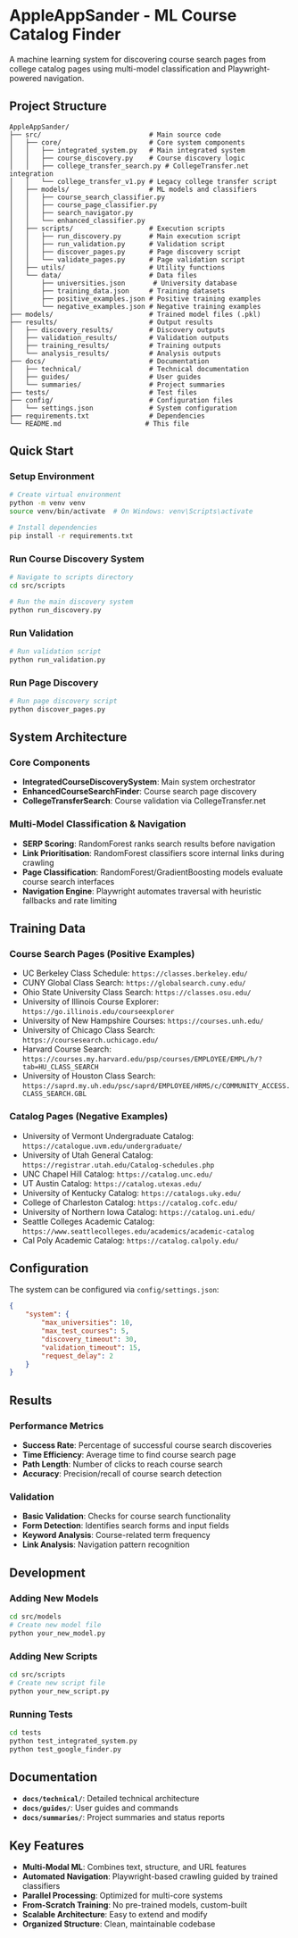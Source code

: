 # AppleAppSander - ML Course Catalog Finder

A machine learning system for discovering course search pages from college catalog pages using multi-model classification and Playwright-powered navigation.

##  Project Structure

```
AppleAppSander/
├── src/                           # Main source code
│   ├── core/                      # Core system components
│   │   ├── integrated_system.py   # Main integrated system
│   │   ├── course_discovery.py    # Course discovery logic
│   │   ├── college_transfer_search.py # CollegeTransfer.net integration
│   │   └── college_transfer_v1.py # Legacy college transfer script
│   ├── models/                    # ML models and classifiers
│   │   ├── course_search_classifier.py
│   │   ├── course_page_classifier.py
│   │   ├── search_navigator.py
│   │   └── enhanced_classifier.py
│   ├── scripts/                   # Execution scripts
│   │   ├── run_discovery.py       # Main execution script
│   │   ├── run_validation.py      # Validation script
│   │   ├── discover_pages.py      # Page discovery script
│   │   └── validate_pages.py      # Page validation script
│   ├── utils/                     # Utility functions
│   └── data/                      # Data files
│       ├── universities.json       # University database
│       ├── training_data.json     # Training datasets
│       ├── positive_examples.json # Positive training examples
│       └── negative_examples.json # Negative training examples
├── models/                        # Trained model files (.pkl)
├── results/                       # Output results
│   ├── discovery_results/         # Discovery outputs
│   ├── validation_results/        # Validation outputs
│   ├── training_results/          # Training outputs
│   └── analysis_results/          # Analysis outputs
├── docs/                          # Documentation
│   ├── technical/                 # Technical documentation
│   ├── guides/                    # User guides
│   └── summaries/                 # Project summaries
├── tests/                         # Test files
├── config/                        # Configuration files
│   └── settings.json              # System configuration
├── requirements.txt               # Dependencies
└── README.md                     # This file
```

##  Quick Start

### **Setup Environment**
```bash
# Create virtual environment
python -m venv venv
source venv/bin/activate  # On Windows: venv\Scripts\activate

# Install dependencies
pip install -r requirements.txt
```

### **Run Course Discovery System**
```bash
# Navigate to scripts directory
cd src/scripts

# Run the main discovery system
python run_discovery.py
```

### **Run Validation**
```bash
# Run validation script
python run_validation.py
```

### **Run Page Discovery**
```bash
# Run page discovery script
python discover_pages.py
```

##  System Architecture

### **Core Components**
- **IntegratedCourseDiscoverySystem**: Main system orchestrator
- **EnhancedCourseSearchFinder**: Course search page discovery
- **CollegeTransferSearch**: Course validation via CollegeTransfer.net

### **Multi-Model Classification & Navigation**
- **SERP Scoring**: RandomForest ranks search results before navigation
- **Link Prioritisation**: RandomForest classifiers score internal links during crawling
- **Page Classification**: RandomForest/GradientBoosting models evaluate course search interfaces
- **Navigation Engine**: Playwright automates traversal with heuristic fallbacks and rate limiting

##  Training Data

### **Course Search Pages** (Positive Examples)
- UC Berkeley Class Schedule: `https://classes.berkeley.edu/`
- CUNY Global Class Search: `https://globalsearch.cuny.edu/`
- Ohio State University Class Search: `https://classes.osu.edu/`
- University of Illinois Course Explorer: `https://go.illinois.edu/courseexplorer`
- University of New Hampshire Courses: `https://courses.unh.edu/`
- University of Chicago Class Search: `https://coursesearch.uchicago.edu/`
- Harvard Course Search: `https://courses.my.harvard.edu/psp/courses/EMPLOYEE/EMPL/h/?tab=HU_CLASS_SEARCH`
- University of Houston Class Search: `https://saprd.my.uh.edu/psc/saprd/EMPLOYEE/HRMS/c/COMMUNITY_ACCESS.CLASS_SEARCH.GBL`

### **Catalog Pages** (Negative Examples)
- University of Vermont Undergraduate Catalog: `https://catalogue.uvm.edu/undergraduate/`
- University of Utah General Catalog: `https://registrar.utah.edu/Catalog-schedules.php`
- UNC Chapel Hill Catalog: `https://catalog.unc.edu/`
- UT Austin Catalog: `https://catalog.utexas.edu/`
- University of Kentucky Catalog: `https://catalogs.uky.edu/`
- College of Charleston Catalog: `https://catalog.cofc.edu/`
- University of Northern Iowa Catalog: `https://catalog.uni.edu/`
- Seattle Colleges Academic Catalog: `https://www.seattlecolleges.edu/academics/academic-catalog`
- Cal Poly Academic Catalog: `https://catalog.calpoly.edu/`

##  Configuration

The system can be configured via `config/settings.json`:

```json
{
    "system": {
        "max_universities": 10,
        "max_test_courses": 5,
        "discovery_timeout": 30,
        "validation_timeout": 15,
        "request_delay": 2
    }
}
```

##  Results

### **Performance Metrics**
- **Success Rate**: Percentage of successful course search discoveries
- **Time Efficiency**: Average time to find course search page
- **Path Length**: Number of clicks to reach course search
- **Accuracy**: Precision/recall of course search detection

### **Validation**
- **Basic Validation**: Checks for course search functionality
- **Form Detection**: Identifies search forms and input fields
- **Keyword Analysis**: Course-related term frequency
- **Link Analysis**: Navigation pattern recognition

##  Development

### **Adding New Models**
```bash
cd src/models
# Create new model file
python your_new_model.py
```

### **Adding New Scripts**
```bash
cd src/scripts
# Create new script file
python your_new_script.py
```

### **Running Tests**
```bash
cd tests
python test_integrated_system.py
python test_google_finder.py
```

##  Documentation

- **`docs/technical/`**: Detailed technical architecture
- **`docs/guides/`**: User guides and commands
- **`docs/summaries/`**: Project summaries and status reports

##  Key Features

- **Multi-Modal ML**: Combines text, structure, and URL features
- **Automated Navigation**: Playwright-based crawling guided by trained classifiers
- **Parallel Processing**: Optimized for multi-core systems
- **From-Scratch Training**: No pre-trained models, custom-built
- **Scalable Architecture**: Easy to extend and modify
- **Organized Structure**: Clean, maintainable codebase

